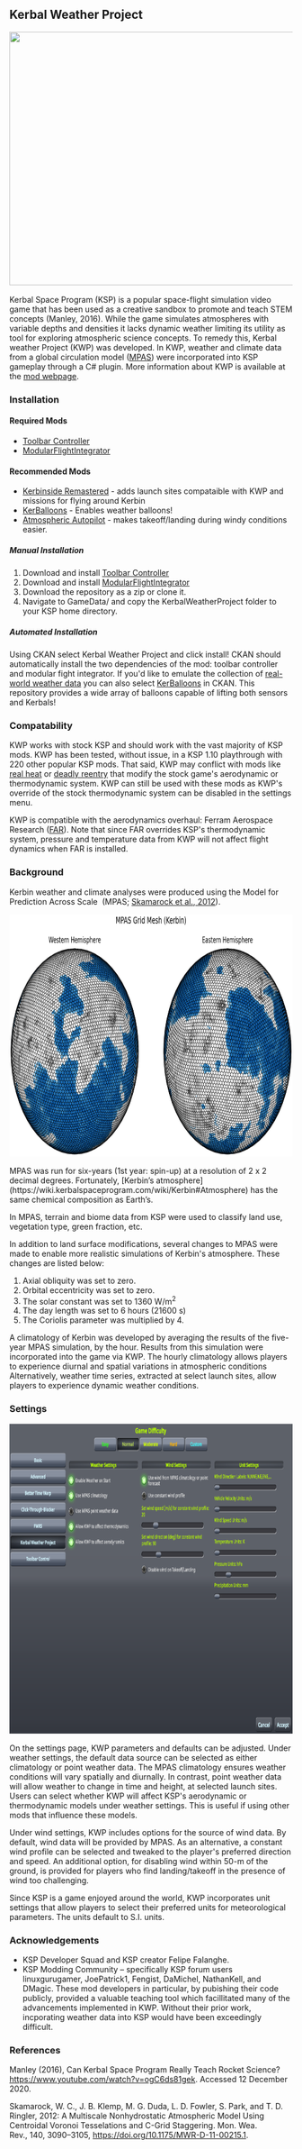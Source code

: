 ## Kerbal Weather Project 
<p align="center">
  <img width="800" height="450" src="Figures/olrtoa_hrly.gif">
</p>

Kerbal Space Program (KSP) is a popular space-flight simulation video game that has been used as a creative sandbox to promote and teach STEM concepts (Manley, 2016). While the game simulates atmospheres with variable depths and densities it lacks dynamic weather limiting its utility as tool for exploring atmospheric science concepts. To remedy this, Kerbal weather Project (KWP) was developed. In KWP, weather and climate data from a global circulation model ([MPAS](https://mpas-dev.github.io/)) were incorporated into KSP gameplay through a C# plugin. More information about KWP is available at the [mod webpage](https://kerbalwxproject.space).

### Installation

#### Required Mods

* [Toolbar Controller](https://github.com/linuxgurugamer/ToolbarControl)
* [ModularFlightIntegrator](https://github.com/sarbian/ModularFlightIntegrator)

#### Recommended Mods

* [Kerbinside Remastered](https://github.com/Eskandare/KerbinSideRemastered/releases/tag/v0.90.1.1) - adds launch sites compataible with KWP and missions for flying around Kerbin
* [KerBalloons](https://github.com/cmac994/KerBalloons) - Enables weather balloons!
* [Atmospheric Autopilot](https://github.com/Boris-Barboris/AtmosphereAutopilot) - makes takeoff/landing during windy conditions easier.
 
##### Manual Installation

1. Download and install [Toolbar Controller](https://github.com/linuxgurugamer/ToolbarControl) 
2. Download and install [ModularFlightIntegrator](https://github.com/sarbian/ModularFlightIntegrator)
3. Download the repository as a zip or clone it.
4. Navigate to GameData/ and copy the KerbalWeatherProject folder to your KSP home directory.

##### Automated Installation

Using CKAN select Kerbal Weather Project and click install! CKAN should automatically install the two dependencies of the mod: toolbar controller and modular fight integrator. If you'd like to emulate the collection of [real-world weather data](https://www.weather.gov/upperair/factsheet) you can also select [KerBalloons](https://github.com/cmac994/KerBalloons) in CKAN. This repository provides a wide array of balloons capable of lifting both sensors and Kerbals!

### Compatability

KWP works with stock KSP and should work with the vast majority of KSP mods. KWP has been tested, without issue, in a KSP 1.10 playthrough with 220 other popular KSP mods. That said, KWP may conflict with mods like [real heat](https://forum.kerbalspaceprogram.com/index.php?/topic/115066-113-realheat-minimalist-v43-july-3/) or [deadly reentry](https://forum.kerbalspaceprogram.com/index.php?/topic/50296-181-deadly-reentry-v774-the-maat-edition-nov-6th-2019/) that modify the stock game's aerodynamic or thermodynamic system. KWP can still be used with these mods as KWP's override of the stock thermodynamic system can be disabled in the settings menu. 

KWP is compatible with the aerodynamics overhaul: Ferram Aerospace Research ([FAR](https://github.com/dkavolis/Ferram-Aerospace-Research)). Note that since FAR overrides KSP's thermodynamic system, pressure and temperature data from KWP will not affect flight dynamics when FAR is installed.

### Background

Kerbin weather and climate analyses were produced using the Model for Prediction Across Scale  (MPAS; [Skamarock et al., 2012](https://doi.org/10.1175/MWR-D-11-00215.1)). 
<p align="center">
  <img width="800" height="430" src="Figures/MPAS_Mesh.png">
</p>
MPAS was run for six-years (1st year: spin-up) at a resolution of 2 x 2 decimal degrees. Fortunately, [Kerbin’s atmosphere](https://wiki.kerbalspaceprogram.com/wiki/Kerbin#Atmosphere) has the same chemical composition as Earth’s.

In MPAS, terrain and biome data from KSP were used to classify land use, vegetation type, green fraction, etc.

In addition to land surface modifications, several changes to MPAS were made to enable more realistic simulations of Kerbin's atmosphere. These changes are listed below:
1. Axial obliquity was set to zero.
1. Orbital eccentricity was set to zero.
1. The solar constant was set to 1360 W/m<sup>2</sup>
1. The day length was set to 6 hours (21600 s)
1. The Coriolis parameter was multiplied by 4.

A climatology of Kerbin was developed by averaging the results of the five-year MPAS simulation, by the hour. Results from this simulation were incorporated into the game via KWP. The hourly climatology allows players to experience diurnal and spatial variations in atmospheric conditions Alternatively, weather time series, extracted at select launch sites, allow players to experience dynamic weather conditions.

### Settings
<p align="center">
  <img width="900" height="550" src="Figures/KSP_Settings.PNG">
</p>

On the settings page, KWP parameters and defaults can be adjusted. Under weather settings, the default data source can be selected as either climatology or point weather data. The MPAS climatology ensures weather conditions will vary spatially and diurnally. In contrast, point weather data will allow weather to change in time and height, at selected launch sites. Users can select whether KWP will affect KSP's aerodynamic or thermodynamic models under weather settings. This is useful if using other mods that influence these models.

Under wind settings, KWP includes options for the source of wind data. By default, wind data will be provided by MPAS. As an alternative, a constant wind profile can be selected and tweaked to the player's preferred direction and speed. An additional option, for disabling wind within 50-m of the ground, is provided for players who find landing/takeoff in the presence of wind too challenging.

Since KSP is a game enjoyed around the world, KWP incorporates unit settings that allow players to select their preferred units for meteorological parameters. The units default to S.I. units.

### Acknowledgements

* KSP Developer Squad and KSP creator Felipe Falanghe.
* KSP Modding Community – specifically KSP forum users linuxgurugamer, JoePatrick1, Fengist, DaMichel, NathanKell, and DMagic. These mod developers in particular, by pubishing their code publicly, provided a valuable teaching tool which facillitated many of the advancements implemented in KWP. Without their prior work, incporating weather data into KSP would have been exceedingly difficult.

### References
Manley (2016), Can Kerbal Space Program Really Teach Rocket Science? https://www.youtube.com/watch?v=ogC6ds81gek. Accessed 12 December 2020.

Skamarock, W. C., J. B. Klemp, M. G. Duda, L. D. Fowler, S. Park, and T. D. Ringler, 2012: A Multiscale Nonhydrostatic Atmospheric Model Using Centroidal Voronoi Tesselations and C-Grid Staggering. Mon. Wea. Rev., 140, 3090–3105, https://doi.org/10.1175/MWR-D-11-00215.1. 
